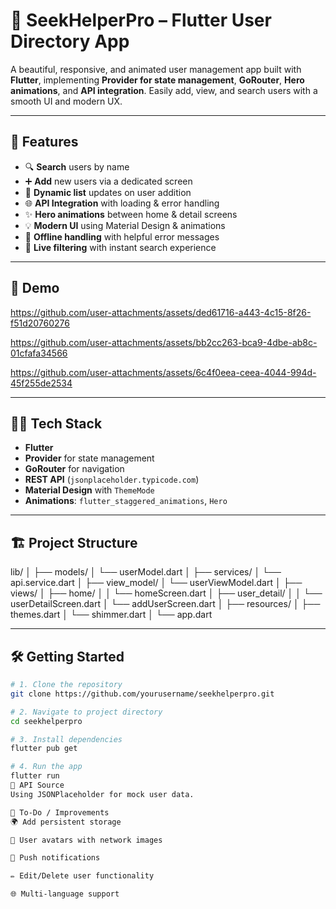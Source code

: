 # 👥 SeekHelperPro – Flutter User Directory App

A beautiful, responsive, and animated user management app built with **Flutter**, implementing **Provider for state management**, **GoRouter**, **Hero animations**, and **API integration**. Easily add, view, and search users with a smooth UI and modern UX.

---

## 🚀 Features

- 🔍 **Search** users by name
- ➕ **Add** new users via a dedicated screen
- 🔁 **Dynamic list** updates on user addition
- 🌐 **API Integration** with loading & error handling
- ✨ **Hero animations** between home & detail screens
- 💡 **Modern UI** using Material Design & animations
- 📶 **Offline handling** with helpful error messages
- 🔎 **Live filtering** with instant search experience

---

## 📱 Demo


https://github.com/user-attachments/assets/ded61716-a443-4c15-8f26-f51d20760276


https://github.com/user-attachments/assets/bb2cc263-bca9-4dbe-ab8c-01cfafa34566


https://github.com/user-attachments/assets/6c4f0eea-ceea-4044-994d-45f255de2534






---

## 🧑‍💻 Tech Stack

- **Flutter**
- **Provider** for state management
- **GoRouter** for navigation
- **REST API** (`jsonplaceholder.typicode.com`)
- **Material Design** with `ThemeMode`
- **Animations**: `flutter_staggered_animations`, `Hero`

---

## 🏗️ Project Structure

lib/
│
├── models/
│ └── userModel.dart
│
├── services/
│ └── api.service.dart
│
├── view_model/
│ └── userViewModel.dart
│
├── views/
│ ├── home/
│ │ └── homeScreen.dart
│ ├── user_detail/
│ │ └── userDetailScreen.dart
│ └── addUserScreen.dart
│
├── resources/
│ ├── themes.dart
│ └── shimmer.dart
│
└── app.dart



---

## 🛠️ Getting Started

```bash
# 1. Clone the repository
git clone https://github.com/yourusername/seekhelperpro.git

# 2. Navigate to project directory
cd seekhelperpro

# 3. Install dependencies
flutter pub get

# 4. Run the app
flutter run
🔗 API Source
Using JSONPlaceholder for mock user data.

🧪 To-Do / Improvements
🌍 Add persistent storage

🎨 User avatars with network images

🔔 Push notifications

✏️ Edit/Delete user functionality

🌐 Multi-language support


